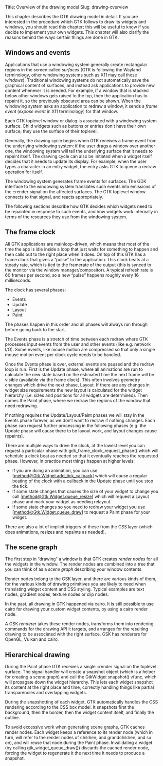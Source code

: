 Title: Overview of the drawing model
Slug: drawing-overview

This chapter describes the GTK drawing model in detail. If you
are interested in the procedure which GTK follows to draw its
widgets and windows, you should read this chapter; this will be
useful to know if you decide to implement your own widgets. This
chapter will also clarify the reasons behind the ways certain
things are done in GTK.

## Windows and events

Applications that use a windowing system generally create
rectangular regions in the screen called _surfaces_ (GTK is
following the Wayland terminology, other windowing systems
such as X11 may call these _windows_). Traditional windowing
systems do not automatically save the graphical content of
surfaces, and instead ask applications to provide new content
whenever it is needed. For example, if a window that is stacked
below other windows gets raised to the top, then the application
has to repaint it, so the previously obscured area can be shown.
When the windowing system asks an application to redraw a window,
it sends a _frame event_ (_expose event_ in X11 terminology)
for that window.

Each GTK toplevel window or dialog is associated with a
windowing system surface. Child widgets such as buttons or
entries don't have their own surface; they use the surface
of their toplevel.

Generally, the drawing cycle begins when GTK receives a frame event
from the underlying windowing system: if the user drags a window
over another one, the windowing system will tell the underlying
surface that it needs to repaint itself. The drawing cycle can
also be initiated when a widget itself decides that it needs to
update its display. For example, when the user types a character
in an entry widget, the entry asks GTK to queue a redraw operation
for itself.

The windowing system generates frame events for surfaces. The GDK
interface to the windowing system translates such events into
emissions of the ::render signal on the affected surfaces. The GTK
toplevel window connects to that signal, and reacts appropriately.

The following sections describe how GTK decides which widgets
need to be repainted in response to such events, and how widgets
work internally in terms of the resources they use from the
windowing system.

## The frame clock

All GTK applications are mainloop-driven, which means that most
of the time the app is idle inside a loop that just waits for
something to happen and then calls out to the right place when
it does. On top of this GTK has a frame clock that gives a
“pulse” to the application. This clock beats at a steady rate,
which is tied to the framerate of the output (this is synced to
the monitor via the window manager/compositor). A typical
refresh rate is 60 frames per second, so a new “pulse” happens
roughly every 16 milliseconds.

The clock has several phases:

- Events
- Update
- Layout
- Paint

The phases happen in this order and all phases will always run
through before going back to the start.

The Events phase is a stretch of time between each redraw where
GTK processes input events from the user and other events
(like e.g. network I/O). Some events, like mouse motion are
compressed so that only a single mouse motion event per clock
cycle needs to be handled.

Once the Events phase is over, external events are paused and
the redraw loop is run. First is the Update phase, where all
animations are run to calculate the new state based on the
estimated time the next frame will be visible (available via
the frame clock). This often involves geometry changes which
drive the next phase, Layout. If there are any changes in
widget size requirements the new layout is calculated for the
widget hierarchy (i.e. sizes and positions for all widgets are
determined). Then comes the Paint phase, where we redraw the
regions of the window that need redrawing.

If nothing requires the Update/Layout/Paint phases we will
stay in the Events phase forever, as we don’t want to redraw
if nothing changes. Each phase can request further processing
in the following phases (e.g. the Update phase will cause there
to be layout work, and layout changes cause repaints).

There are multiple ways to drive the clock, at the lowest level you
can request a particular phase with gdk_frame_clock_request_phase()
which will schedule a clock beat as needed so that it eventually
reaches the requested phase. However, in practice most things
happen at higher levels:

- If you are doing an animation, you can use
  [method@Gtk.Widget.add_tick_callback] which will cause a regular
  beating of the clock with a callback in the Update phase
  until you stop the tick.
- If some state changes that causes the size of your widget to
  change you call [method@Gtk.Widget.queue_resize] which will request
  a Layout phase and mark your widget as needing relayout.
- If some state changes so you need to redraw your widget you
  use [method@Gtk.Widget.queue_draw] to request a Paint phase for
  your widget.

There are also a lot of implicit triggers of these from the
CSS layer (which does animations, resizes and repaints as needed).

## The scene graph

The first step in “drawing” a window is that GTK creates
_render nodes_ for all the widgets in the window. The render
nodes are combined into a tree that you can think of as a
_scene graph_ describing your window contents.

Render nodes belong to the GSK layer, and there are various kinds
of them, for the various kinds of drawing primitives you are likely
to need when translating widget content and CSS styling. Typical
examples are text nodes, gradient nodes, texture nodes or clip nodes.

In the past, all drawing in GTK happened via cairo. It is still possible
to use cairo for drawing your custom widget contents, by using a cairo
render node.

A GSK _renderer_ takes these render nodes, transforms them into
rendering commands for the drawing API it targets, and arranges
for the resulting drawing to be associated with the right surface.
GSK has renderers for OpenGL, Vulkan and cairo.

## Hierarchical drawing

During the Paint phase GTK receives a single ::render signal on the
toplevel surface. The signal handler will create a snapshot object
(which is a helper for creating a scene graph) and call the
GtkWidget snapshot() vfunc, which will propagate down the widget
hierarchy. This lets each widget snapshot its content at the right
place and time, correctly handling things like partial transparencies
and overlapping widgets.

During the snapshotting of each widget, GTK automatically handles
the CSS rendering according to the CSS box model. It snapshots first
the background, then the border, then the widget content itself, and
finally the outline.

To avoid excessive work when generating scene graphs, GTK caches render
nodes. Each widget keeps a reference to its render node (which in turn,
will refer to the render nodes of children, and grandchildren, and so
on), and will reuse that node during the Paint phase. Invalidating a
widget (by calling gtk_widget_queue_draw()) discards the cached render
node, forcing the widget to regenerate it the next time it needs to
produce a snapshot.
